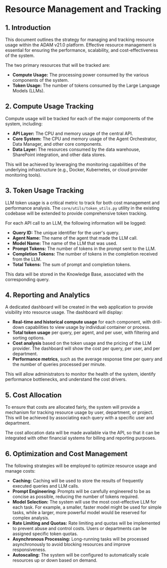 # Resource Management and Tracking

## 1. Introduction

This document outlines the strategy for managing and tracking resource usage within the ADAM v21.0 platform. Effective resource management is essential for ensuring the performance, scalability, and cost-effectiveness of the system.

The two primary resources that will be tracked are:

*   **Compute Usage:** The processing power consumed by the various components of the system.
*   **Token Usage:** The number of tokens consumed by the Large Language Models (LLMs).

## 2. Compute Usage Tracking

Compute usage will be tracked for each of the major components of the system, including:

*   **API Layer:** The CPU and memory usage of the central API.
*   **Core System:** The CPU and memory usage of the Agent Orchestrator, Data Manager, and other core components.
*   **Data Layer:** The resources consumed by the data warehouse, SharePoint integration, and other data stores.

This will be achieved by leveraging the monitoring capabilities of the underlying infrastructure (e.g., Docker, Kubernetes, or cloud provider monitoring tools).

## 3. Token Usage Tracking

LLM token usage is a critical metric to track for both cost management and performance analysis. The `core/utils/token_utils.py` utility in the existing codebase will be extended to provide comprehensive token tracking.

For each API call to an LLM, the following information will be logged:

*   **Query ID:** The unique identifier for the user's query.
*   **Agent Name:** The name of the agent that made the LLM call.
*   **Model Name:** The name of the LLM that was used.
*   **Prompt Tokens:** The number of tokens in the prompt sent to the LLM.
*   **Completion Tokens:** The number of tokens in the completion received from the LLM.
*   **Total Tokens:** The sum of prompt and completion tokens.

This data will be stored in the Knowledge Base, associated with the corresponding query.

## 4. Reporting and Analytics

A dedicated dashboard will be created in the web application to provide visibility into resource usage. The dashboard will display:

*   **Real-time and historical compute usage** for each component, with drill-down capabilities to view usage by individual container or process.
*   **Total token usage** per query, per agent, and per user, with filtering and sorting options.
*   **Cost analysis** based on the token usage and the pricing of the LLM provider. The dashboard will show the cost per query, per user, and per department.
*   **Performance metrics**, such as the average response time per query and the number of queries processed per minute.

This will allow administrators to monitor the health of the system, identify performance bottlenecks, and understand the cost drivers.

## 5. Cost Allocation

To ensure that costs are allocated fairly, the system will provide a mechanism for tracking resource usage by user, department, or project. This will be achieved by associating each query with a specific user and department.

The cost allocation data will be made available via the API, so that it can be integrated with other financial systems for billing and reporting purposes.

## 6. Optimization and Cost Management

The following strategies will be employed to optimize resource usage and manage costs:

*   **Caching:** Caching will be used to store the results of frequently executed queries and LLM calls.
*   **Prompt Engineering:** Prompts will be carefully engineered to be as concise as possible, reducing the number of tokens required.
*   **Model Selection:** The system will use the most cost-effective LLM for each task. For example, a smaller, faster model might be used for simple tasks, while a larger, more powerful model would be reserved for complex analysis.
*   **Rate Limiting and Quotas:** Rate limiting and quotas will be implemented to prevent abuse and control costs. Users or departments can be assigned specific token quotas.
*   **Asynchronous Processing:** Long-running tasks will be processed asynchronously to avoid blocking resources and improve responsiveness.
*   **Autoscaling:** The system will be configured to automatically scale resources up or down based on demand.

